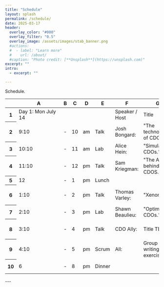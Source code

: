 ```yaml
---
title: "Schedule"
layout: splash
permalink: /schedule/
date: 2025-03-17
header:
  overlay_color: "#000"
  overlay_filter: "0.5"
  overlay_image: /assets/images/stab_banner.png
  #actions:
  #  - label: "Learn more"
  #    url: /about/
  #caption: "Photo credit: [**Unsplash**](https://unsplash.com)"
excerpt: ""
intro:
  - excerpt: ""

---
```

Schedule.

<table class="waffle no-grid" cellspacing="0" cellpadding="0"><thead><tr><th class="row-header freezebar-origin-ltr"></th><th id="1166172200C0" style="width:49px;" class="column-headers-background">A</th><th id="1166172200C1" style="width:17px;" class="column-headers-background">B</th><th id="1166172200C2" style="width:25px;" class="column-headers-background">C</th><th id="1166172200C3" style="width:42px;" class="column-headers-background">D</th><th id="1166172200C4" style="width:46px;" class="column-headers-background">E</th><th id="1166172200C5" style="width:113px;" class="column-headers-background">F</th><th id="1166172200C6" style="width:204px;" class="column-headers-background">G</th><th id="1166172200C7" style="width:125px;" class="column-headers-background">H</th></tr></thead><tbody><tr style="height: 20px"><th id="1166172200R0" style="height: 20px;" class="row-headers-background"><div class="row-header-wrapper" style="line-height: 20px">1</div></th><td class="s0 softmerge" dir="ltr"><div class="softmerge-inner" style="width:131px;left:-1px">Day 1: Mon July 14</div></td><td class="s1"></td><td class="s1"></td><td class="s2"></td><td class="s3"></td><td class="s4" dir="ltr">Speaker / Host</td><td class="s5" dir="ltr">Title</td><td class="s5" dir="ltr">Location</td></tr><tr style="height: 20px"><th id="1166172200R1" style="height: 20px;" class="row-headers-background"><div class="row-header-wrapper" style="line-height: 20px">2</div></th><td class="s6" dir="ltr">9:10</td><td class="s7" dir="ltr">-</td><td class="s6" dir="ltr">10</td><td class="s7" dir="ltr">am</td><td class="s6" dir="ltr">Talk</td><td class="s6" dir="ltr">Josh Bongard:</td><td class="s7" dir="ltr">&quot;The technology of CDOs.&quot;</td><td class="s7" dir="ltr">UVM Lecture Hall</td></tr><tr style="height: 20px"><th id="1166172200R2" style="height: 20px;" class="row-headers-background"><div class="row-header-wrapper" style="line-height: 20px">3</div></th><td class="s6" dir="ltr">10:10</td><td class="s7" dir="ltr">-</td><td class="s6" dir="ltr">11</td><td class="s7" dir="ltr">am</td><td class="s8" dir="ltr">Lab</td><td class="s8" dir="ltr">Alice Hein:</td><td class="s9" dir="ltr">&quot;Simulating CDOs.&quot;</td><td class="s9" dir="ltr">UVM Lab space</td></tr><tr style="height: 20px"><th id="1166172200R3" style="height: 20px;" class="row-headers-background"><div class="row-header-wrapper" style="line-height: 20px">4</div></th><td class="s6" dir="ltr">11:10</td><td class="s7" dir="ltr">-</td><td class="s6" dir="ltr">12</td><td class="s7" dir="ltr">pm</td><td class="s6" dir="ltr">Talk</td><td class="s6" dir="ltr">Sam Kriegman:</td><td class="s7" dir="ltr">&quot;The AI behind CDOS.&quot;</td><td class="s7" dir="ltr">UVM Lecture Hall</td></tr><tr style="height: 20px"><th id="1166172200R4" style="height: 20px;" class="row-headers-background"><div class="row-header-wrapper" style="line-height: 20px">5</div></th><td class="s6" dir="ltr">12</td><td class="s7" dir="ltr">-</td><td class="s6" dir="ltr">1</td><td class="s7" dir="ltr">pm</td><td class="s6" dir="ltr">Lunch</td><td class="s6"></td><td></td><td></td></tr><tr style="height: 20px"><th id="1166172200R5" style="height: 20px;" class="row-headers-background"><div class="row-header-wrapper" style="line-height: 20px">6</div></th><td class="s6" dir="ltr">1:10</td><td class="s7" dir="ltr">-</td><td class="s6" dir="ltr">2</td><td class="s7" dir="ltr">pm</td><td class="s6" dir="ltr">Talk</td><td class="s6" dir="ltr">Thomas Varley:</td><td class="s7" dir="ltr">&quot;Xenomics.&quot;</td><td class="s7" dir="ltr">UVM Lecture Hall</td></tr><tr style="height: 20px"><th id="1166172200R6" style="height: 20px;" class="row-headers-background"><div class="row-header-wrapper" style="line-height: 20px">7</div></th><td class="s6" dir="ltr">2:10</td><td class="s7" dir="ltr">-</td><td class="s6" dir="ltr">3</td><td class="s7" dir="ltr">pm</td><td class="s8" dir="ltr">Lab</td><td class="s8" dir="ltr">Shawn Beaulieu:</td><td class="s9" dir="ltr">&quot;Optimizing CDOs.&quot;</td><td class="s9" dir="ltr">UVM Lab space</td></tr><tr style="height: 20px"><th id="1166172200R7" style="height: 20px;" class="row-headers-background"><div class="row-header-wrapper" style="line-height: 20px">8</div></th><td class="s6" dir="ltr">3:10</td><td class="s7" dir="ltr">-</td><td class="s6" dir="ltr">4</td><td class="s7" dir="ltr">pm</td><td class="s6" dir="ltr">Talk</td><td class="s6" dir="ltr">CDO Ally:</td><td class="s10" dir="ltr">Title TBD</td><td class="s7" dir="ltr">UVM Lecture Hall</td></tr><tr style="height: 20px"><th id="1166172200R8" style="height: 20px;" class="row-headers-background"><div class="row-header-wrapper" style="line-height: 20px">9</div></th><td class="s6" dir="ltr">4:10</td><td class="s7" dir="ltr">-</td><td class="s6" dir="ltr">5</td><td class="s7" dir="ltr">pm</td><td class="s11" dir="ltr">Scrum</td><td class="s11" dir="ltr">All:</td><td class="s12" dir="ltr">Group writing exercise</td><td></td></tr><tr style="height: 20px"><th id="1166172200R9" style="height: 20px;" class="row-headers-background"><div class="row-header-wrapper" style="line-height: 20px">10</div></th><td class="s6" dir="ltr">6</td><td class="s7" dir="ltr">-</td><td class="s6" dir="ltr">8</td><td class="s7" dir="ltr">pm</td><td class="s6" dir="ltr">Dinner</td><td class="s6"></td><td></td><td class="s7" dir="ltr">Restaurant TBD</td></tr></tbody></table>
---
